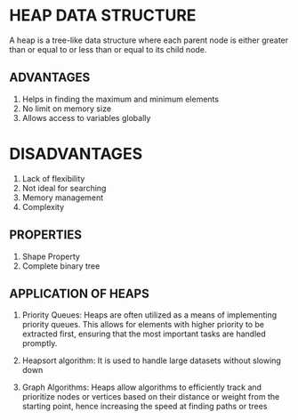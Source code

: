 # HEAP DATA STRUCTURE

A heap is a tree-like data structure where each parent node is either greater than or equal to or less than or equal to its child node.

## ADVANTAGES

1. Helps in finding the maximum and minimum elements
2. No limit on memory size
3. Allows access to variables globally

# DISADVANTAGES

1. Lack of flexibility
2. Not ideal for searching
3. Memory management
4. Complexity
  
## PROPERTIES

1. Shape Property
2. Complete binary tree

## APPLICATION OF HEAPS

1. Priority Queues: Heaps are often utilized as a means of implementing priority queues. This allows for elements with higher priority to be extracted first, ensuring that the most important tasks are handled promptly.

2. Heapsort algorithm: It is used to handle large datasets without slowing down

3. Graph Algorithms: Heaps allow algorithms to efficiently track and prioritize nodes or vertices based on their distance or weight from the starting point, hence increasing the speed at finding paths or trees
